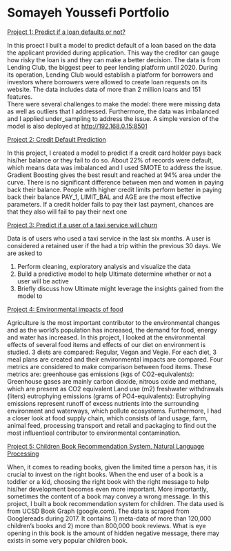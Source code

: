 # __Somayeh Youssefi Portfolio__

[Project 1: Predict if a loan defaults or not?](https://github.com/somayehY/LoanDefaultPrediction)


In this proect I built a model to predict default of a loan based on the data the applicant provided during application. This way the creditor can gauge how risky the loan is and they can make a better decision. 
The data is from Lending Club, the biggest peer to peer lending platform until 2020. During its operation, Lending Club would establish a platform for borrowers and investors where borrowers were allowed to create loan requests on its website. The data includes data of more than 2 million loans and 151 features.  
There were several challenges to make the model: there were missing data as well as outliers that I addressed. Furthermore, the data was imbalanced and I applied under_sampling to address the issue.
A simple version of the model is also deployed at http://192.168.0.15:8501


[Project 2: Credit Default Prediction](https://github.com/somayehY/CreditDefaultPrediction)


In this project, I created a model to predict if a credit card holder pays back his/her balance or they fail to do so.
About 22% of records were default, which means data was imbalanced and I used SMOTE to address the issue.
Gradient Boosting gives the best result and reached at 94% area under the curve.
There is no significant difference between men and women in paying back their balance.
People with higher credit limits perform better in paying back their balance
PAY_1, LIMIT_BAL and AGE are the most effective parameters.
If a credit holder fails to pay their last payment, chances are that they also will fail to pay their next one


[Project 3: Predict if a user of a taxi service will churn](https://github.com/somayehY/Time_Series_Ultimate_Challenge)


Data is of users who used a taxi service in the last six months. A user is considered a retained user if the had a trip within the previous 30 days. We are asked to
1.	Perform cleaning, exploratory analysis and visualize the data
2.	Build a predictive model to help Ultimate determine whether or not a user will be active
3.	Briefly discuss how Ultimate might leverage the insights gained from the model to

[Project 4: Environmental impacts of food](https://github.com/somayehY/Environmental-Impact--of-Food)


Agriculture is the most important contributor to the environmental changes and as the world’s population has increased, the demand for food, energy and water has increased. In this project, I looked at the environmental effects of several food items and effects of our diet on environment is studied. 3 diets are compared: Regular, Vegan and Vegie. For each diet, 3 meal plans are created and their environmental impacts are compared.
Four metrics are considered to make comparison between food items. These metrics are:
greenhouse gas emissions (kgs of CO2-equivalents): Greenhouse gases are mainly carbon dioxide, nitrous oxide and methane, which are present as CO2 equivalent
Land use (m2)
freshwater withdrawals (liters)
eutrophying emissions (grams of PO4-equivalents): Eutrophying emissions represent runoff of excess nutrients into the surrounding environment and waterways, which pollute ecosystems.
Furthermore, I had a closer look at food supply chain, which consists of land usage, farm, animal feed, processing transport and retail and packaging to find out the most influentioal contributor to environmental contamination.


[Project 5: Children Book Recommendation System, Natural Language Processing](https://github.com/somayehY/Children-Book-Recommendation-system)

When, it comes to reading books, given the limited time a person has, it is crucial to invest on the right books. When the end user of a book is a toddler or a kid, choosing the right book with the right message to help his/her development becomes even more important. More importantly, sometimes the content of a book may convey a wrong message. In this project, I built a book recommendation system for children. The data used is from UCSD Book Graph (google.com). The data is scraped from Googlereads during 2017. It contains 1) meta-data of more than 120,000 children’s books and 2) more than 800,000 book reviews. 
What is eye opening in this book is the amount of hidden negative message, there may exists in some very popular children book.






